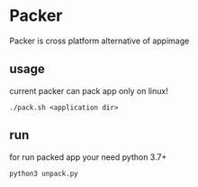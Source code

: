 # Packer

Packer is cross platform alternative of appimage

## usage

current packer can pack app only on linux!<br>
```code
./pack.sh <application dir>
```

## run
for run packed app your need python 3.7+
```code
python3 unpack.py
```
